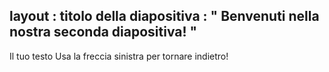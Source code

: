 layout : titolo della diapositiva
 : " Benvenuti nella nostra seconda diapositiva! "
---
Il tuo testo 
Usa la freccia sinistra per tornare indietro!
